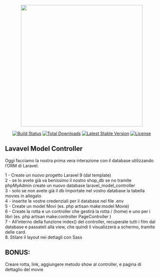 <p align="center"><a href="https://laravel.com" target="_blank"><img src="https://raw.githubusercontent.com/laravel/art/master/logo-lockup/5%20SVG/2%20CMYK/1%20Full%20Color/laravel-logolockup-cmyk-red.svg" width="400"></a></p>

<p align="center">
<a href="https://travis-ci.org/laravel/framework"><img src="https://travis-ci.org/laravel/framework.svg" alt="Build Status"></a>
<a href="https://packagist.org/packages/laravel/framework"><img src="https://img.shields.io/packagist/dt/laravel/framework" alt="Total Downloads"></a>
<a href="https://packagist.org/packages/laravel/framework"><img src="https://img.shields.io/packagist/v/laravel/framework" alt="Latest Stable Version"></a>
<a href="https://packagist.org/packages/laravel/framework"><img src="https://img.shields.io/packagist/l/laravel/framework" alt="License"></a>
</p>


## Lavavel Model Controller

Oggi facciamo la nostra prima vera interazione con il database utilizzando l’ORM di Laravel. <br>

1 - Create un nuovo progetto Laravel 9 (dal template) <br>
2 - se  lo avete già va benissimo il nostro shop_db se no tramite phpMyAdmin create un nuovo database laravel_model_controller <br>
3 - solo se non avete già il db  Importate nel vostro database la tabella movies in allegato <br>
4 - inserite le vostre credenziali per il database nel file .env <br>
5 - Create un model Movi (es. php artisan make:model Movie) <br>
6 - Create la rotta e un controller che gestirà la rotta / (home) e uno per i libri (es. php artisan make:controller  PageController ) <br>
7 - All’interno della funzione index() del controller, recuperate tutti i film dal database e passateli alla view, che quindi li visualizzerà a schermo, tramite delle card. <br>
8. Stilare il layout nei dettagli con Sass <br>

## BONUS:
Creare rotta, link, aggiungere metodo show al controller, e pagina di dettaglio del movie
